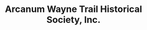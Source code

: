 ---
layout: repo
title: "Arcanum Wayne Trail Historical Society, Inc."
id: 260
permalink: repos/260/
---